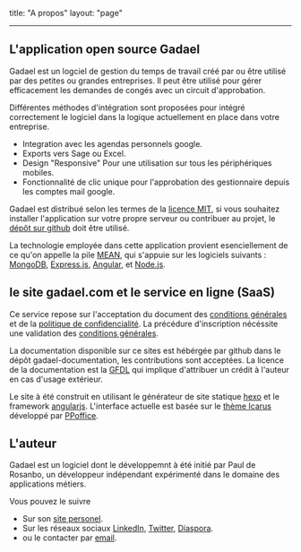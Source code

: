 title: "A propos"
layout: "page"

---


## L'application open source Gadael

Gadael est un logciel de gestion du temps de travail créé par ou être utilisé par des petites ou grandes entreprises. Il peut être utilisé pour gérer efficacement les demandes de congés avec un circuit d'approbation.

Différentes méthodes d'intégration sont proposées pour intégré correctement le logiciel dans la logique actuellement en place dans votre entreprise.

* Integration avec les agendas personnels google.
* Exports vers Sage ou Excel.
* Design "Responsive" Pour une utilisation sur tous les périphériques mobiles.
* Fonctionnalité de clic unique pour l'approbation des gestionnaire depuis les comptes mail google.

Gadael est distribué selon les termes de la [licence MIT](https://fr.wikipedia.org/wiki/Licence_MIT), si vous souhaitez installer l'application sur votre propre serveur ou contribuer au projet, le [dépôt sur github](https://github.com/gadael/gadael) doit être utilisé.

La technologie employée dans cette application provient esenciellement de ce qu'on appelle la pile [MEAN](https://en.wikipedia.org/wiki/MEAN_%28software_bundle%29), qui s'appuie sur les logiciels suivants :
[MongoDB](https://www.mongodb.com/),
[Express.js](http://expressjs.com/),
[Angular](https://angularjs.org/), et
[Node.js](https://nodejs.org/).


## le site gadael.com et le service en ligne (SaaS)

Ce service repose sur l'acceptation du document des [conditions générales](/fr/legal/terms-of-service.html) et de la [politique de confidencialité](/fr/legal/privacy-policy.html). La précédure d'inscription nécéssite une validation des [conditions générales](/fr/legal/terms-of-service.html).

La documentation disponible sur ce sites est hébérgée par github dans le dépôt gadael-documentation, les contributions sont acceptées. La licence de la documentation est la [GFDL](https://www.gnu.org/licenses/fdl-1.3.html) qui implique d'attribuer un crédit à l'auteur en cas d'usage extérieur.

Le site à été construit en utilisant le générateur de site statique [hexo](https://hexo.io/) et le framework [angularjs](https://angularjs.org/). L'interface actuelle est basée sur le [thème Icarus](https://github.com/ppoffice/hexo-theme-icarus) développé par [PPoffice](https://github.com/ppoffice).


## L'auteur

Gadael est un logiciel dont le développemnt à été initié par Paul de Rosanbo, un développeur indépendant expérimenté dans le domaine des applications métiers.

Vous pouvez le suivre
* Sur son [site personel](http://www.rosanbo.com).
* Sur les réseaux sociaux [LinkedIn](https://fr.linkedin.com/in/paul-de-rosanbo-0177368a), [Twitter](https://twitter.com/polo2ro), [Diaspora](https://framasphere.org/people/25627fe0aa67013296982a0000053625).
* ou le contacter par [email](mailto:paul@rosanbo.com).
